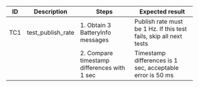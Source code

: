 | ID | Description | Steps | Expected result |
|-|-|-|-|
| TC1 | test_publish_rate | 1. Obtain 3 BatteryInfo messages            | Publish rate must be 1 Hz. If this test fails, skip all next tests |
|     |                   | 2. Compare timestamp differences with 1 sec | Timestamp differences is 1 sec, acceptable error is 50 ms          |
